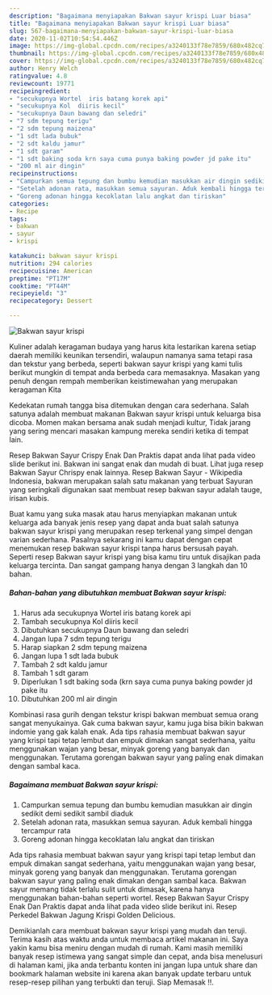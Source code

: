 ```yaml
---
description: "Bagaimana menyiapakan Bakwan sayur krispi Luar biasa"
title: "Bagaimana menyiapakan Bakwan sayur krispi Luar biasa"
slug: 567-bagaimana-menyiapakan-bakwan-sayur-krispi-luar-biasa
date: 2020-11-02T10:54:54.446Z
image: https://img-global.cpcdn.com/recipes/a3240133f78e7859/680x482cq70/bakwan-sayur-krispi-foto-resep-utama.jpg
thumbnail: https://img-global.cpcdn.com/recipes/a3240133f78e7859/680x482cq70/bakwan-sayur-krispi-foto-resep-utama.jpg
cover: https://img-global.cpcdn.com/recipes/a3240133f78e7859/680x482cq70/bakwan-sayur-krispi-foto-resep-utama.jpg
author: Henry Welch
ratingvalue: 4.8
reviewcount: 19771
recipeingredient:
- "secukupnya Wortel  iris batang korek api"
- "secukupnya Kol  diiris kecil"
- "secukupnya Daun bawang dan seledri"
- "7 sdm tepung terigu"
- "2 sdm tepung maizena"
- "1 sdt lada bubuk"
- "2 sdt kaldu jamur"
- "1 sdt garam"
- "1 sdt baking soda krn saya cuma punya baking powder jd pake itu"
- "200 ml air dingin"
recipeinstructions:
- "Campurkan semua tepung dan bumbu kemudian masukkan air dingin sedikit demi sedikit sambil diaduk"
- "Setelah adonan rata, masukkan semua sayuran. Aduk kembali hingga tercampur rata"
- "Goreng adonan hingga kecoklatan lalu angkat dan tiriskan"
categories:
- Recipe
tags:
- bakwan
- sayur
- krispi

katakunci: bakwan sayur krispi 
nutrition: 294 calories
recipecuisine: American
preptime: "PT17M"
cooktime: "PT44M"
recipeyield: "3"
recipecategory: Dessert

---
```



![Bakwan sayur krispi](https://img-global.cpcdn.com/recipes/a3240133f78e7859/680x482cq70/bakwan-sayur-krispi-foto-resep-utama.jpg)

Kuliner adalah keragaman budaya yang harus kita lestarikan karena setiap daerah memiliki keunikan tersendiri, walaupun namanya sama tetapi rasa dan tekstur yang berbeda, seperti bakwan sayur krispi yang kami tulis berikut mungkin di tempat anda berbeda cara memasaknya. Masakan yang penuh dengan rempah memberikan keistimewahan yang merupakan keragaman Kita

Kedekatan rumah tangga bisa ditemukan dengan cara sederhana. Salah satunya adalah membuat makanan Bakwan sayur krispi untuk keluarga bisa dicoba. Momen makan bersama anak sudah menjadi kultur, Tidak jarang yang sering mencari masakan kampung mereka sendiri ketika di tempat lain.

Resep Bakwan Sayur Crispy Enak Dan Praktis dapat anda lihat pada video slide berikut ini. Bakwan ini sangat enak dan mudah di buat. Lihat juga resep Bakwan Sayur Chrispy enak lainnya. Resep Bakwan Sayur - Wikipedia Indonesia, bakwan merupakan salah satu makanan yang terbuat Sayuran yang seringkali digunakan saat membuat resep bakwan sayur adalah tauge, irisan kubis.

Buat kamu yang suka masak atau harus menyiapkan makanan untuk keluarga ada banyak jenis resep yang dapat anda buat salah satunya bakwan sayur krispi yang merupakan resep terkenal yang simpel dengan varian sederhana. Pasalnya sekarang ini kamu dapat dengan cepat menemukan resep bakwan sayur krispi tanpa harus bersusah payah.
Seperti resep Bakwan sayur krispi yang bisa kamu tiru untuk disajikan pada keluarga tercinta. Dan sangat gampang hanya dengan 3 langkah dan 10 bahan.


<!--inarticleads1-->

##### Bahan-bahan yang dibutuhkan membuat Bakwan sayur krispi:

1. Harus ada secukupnya Wortel  iris batang korek api
1. Tambah secukupnya Kol  diiris kecil
1. Dibutuhkan secukupnya Daun bawang dan seledri
1. Jangan lupa 7 sdm tepung terigu
1. Harap siapkan 2 sdm tepung maizena
1. Jangan lupa 1 sdt lada bubuk
1. Tambah 2 sdt kaldu jamur
1. Tambah 1 sdt garam
1. Diperlukan 1 sdt baking soda (krn saya cuma punya baking powder jd pake itu
1. Dibutuhkan 200 ml air dingin


Kombinasi rasa gurih dengan tekstur krispi bakwan membuat semua orang sangat menyukainya. Gak cuma bakwan sayur, kamu juga bisa bikin bakwan indomie yang gak kalah enak. Ada tips rahasia membuat bakwan sayur yang krispi tapi tetap lembut dan empuk dimakan sangat sederhana, yaitu menggunakan wajan yang besar, minyak goreng yang banyak dan menggunakan. Terutama gorengan bakwan sayur yang paling enak dimakan dengan sambal kaca. 

<!--inarticleads2-->

##### Bagaimana membuat  Bakwan sayur krispi:

1. Campurkan semua tepung dan bumbu kemudian masukkan air dingin sedikit demi sedikit sambil diaduk
1. Setelah adonan rata, masukkan semua sayuran. Aduk kembali hingga tercampur rata
1. Goreng adonan hingga kecoklatan lalu angkat dan tiriskan


Ada tips rahasia membuat bakwan sayur yang krispi tapi tetap lembut dan empuk dimakan sangat sederhana, yaitu menggunakan wajan yang besar, minyak goreng yang banyak dan menggunakan. Terutama gorengan bakwan sayur yang paling enak dimakan dengan sambal kaca. Bakwan sayur memang tidak terlalu sulit untuk dimasak, karena hanya menggunakan bahan-bahan seperti wortel. Resep Bakwan Sayur Crispy Enak Dan Praktis dapat anda lihat pada video slide berikut ini. Resep Perkedel Bakwan Jagung Krispi Golden Delicious. 

Demikianlah cara membuat bakwan sayur krispi yang mudah dan teruji. Terima kasih atas waktu anda untuk membaca artikel makanan ini. Saya yakin kamu bisa meniru dengan mudah di rumah. Kami masih memiliki banyak resep istimewa yang sangat simple dan cepat, anda bisa menelusuri di halaman kami, jika anda terbantu konten ini jangan lupa untuk share dan bookmark halaman website ini karena akan banyak update terbaru untuk resep-resep pilihan yang terbukti dan teruji. Siap Memasak !!. 
